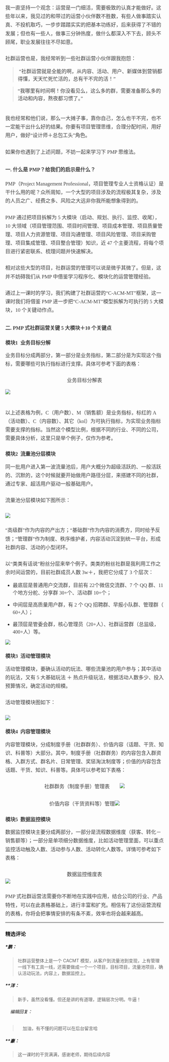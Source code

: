 <p style="line-height: 1.75em; text-align: justify;"></p>
<p style="line-height: 1.7;margin-bottom: 0pt;margin-top: 0pt;font-size: 11pt;color: #494949;"><span style="color: rgb(63, 63, 63); font-family: 微软雅黑, &quot;Microsoft YaHei&quot;; font-size: 16px;">我一直坚持一个观念：运营是一门细活，需要极致的认真才能做好。这些年以来，我见过的和带过的运营小伙伴数不胜数，有些人做事踏实认真、不投机取巧，一步步踏踏实实的把基本功练好，后来获得了不错的发展；但也有一些人，做事三分钟热度，做什么都深入不下去，顾头不顾尾，职业发展往往不尽如意。<br></span></p>
<p style="line-height: 1.7;margin-bottom: 0pt;margin-top: 0pt;font-size: 11pt;color: #494949;"><br></p>
<p style="line-height: 1.7;margin-bottom: 0pt;margin-top: 0pt;font-size: 11pt;color: #494949;"><span style="color: rgb(63, 63, 63); font-family: 微软雅黑, &quot;Microsoft YaHei&quot;; font-size: 16px;">社群运营也是，我经常听到一些社群运营小伙伴跟我抱怨：</span></p>
<blockquote>
 <p><span style="color: rgb(63, 63, 63); font-family: 微软雅黑, &quot;Microsoft YaHei&quot;; font-size: 16px;">&nbsp;“社群运营就是全能的啊，从内容、活动、用户、新媒体到营销都得懂，天天忙死忙活的，总有干不完的活！”</span></p>
</blockquote>
<blockquote>
 <p><span style="color: rgb(63, 63, 63); font-family: 微软雅黑, &quot;Microsoft YaHei&quot;; font-size: 16px;">“我哪里有时间啊！你没看见么，这么多的群，需要准备那么多的活动和内容，熬夜都习惯了。”</span></p>
</blockquote>
<p style="line-height: 1.7;margin-bottom: 0pt;margin-top: 0pt;font-size: 11pt;color: #494949;"><br></p>
<p style="line-height: 1.7;margin-bottom: 0pt;margin-top: 0pt;font-size: 11pt;color: #494949;"><span style="color: rgb(63, 63, 63); font-family: 微软雅黑, &quot;Microsoft YaHei&quot;; font-size: 16px;">我也经常和他们说，那么一大摊子事，靠你自己，怎么也干不完，也不一定能干出什么好的结果。你要有项目管理思维，合理分配时间，用好用户，做好“设计师＋总包工头”角色。</span></p>
<p style="line-height: 1.7;margin-bottom: 0pt;margin-top: 0pt;font-size: 11pt;color: #494949;"><br></p>
<p style="line-height: 1.7;margin-bottom: 0pt;margin-top: 0pt;font-size: 11pt;color: #494949;"><span style="color: rgb(63, 63, 63); font-family: 微软雅黑, &quot;Microsoft YaHei&quot;; font-size: 16px;">如果你也遇到了上述问题，不妨一起来学习下 PMP 思维法。</span></p>
<h2><p><span style="color: rgb(63, 63, 63); font-family: 微软雅黑, &quot;Microsoft YaHei&quot;; font-size: 16px;">一<strong>. </strong>什么是 PMP？给我们的启示是什么？</span></p></h2>
<p style="line-height: 1.7;margin-bottom: 0pt;margin-top: 0pt;font-size: 11pt;color: #494949;"><span style="color: rgb(63, 63, 63); font-family: 微软雅黑, &quot;Microsoft YaHei&quot;; font-size: 16px;">PMP（Project Management Professional，项目管理专业人士资格认证）是干什么用的呢？众所周知，一个大型的项目涉及的流程极其复杂，涉及的人员之广、经费之多、风险之大远非你我所能想象得到的。</span></p>
<p style="line-height: 1.7;margin-bottom: 0pt;margin-top: 0pt;font-size: 11pt;color: #494949;"><br></p>
<p style="line-height: 1.7;margin-bottom: 0pt;margin-top: 0pt;font-size: 11pt;color: #494949;"><span style="color: rgb(63, 63, 63); font-family: 微软雅黑, &quot;Microsoft YaHei&quot;; font-size: 16px;">PMP 通过把项目拆解为 5 大模块（启动、规划、执行、监控、收尾），10 大领域（项目管理范围、项目时间管理、项目成本管理、项目质量管理、项目人力资源管理、项目沟通管理、项目风险管理、项目采购管理、项目集成管理、项目整合管理）知识，近 47 个主要流程，将每个项目进行紧密联系、梳理问题并快速解决。</span></p>
<p style="line-height: 1.7;margin-bottom: 0pt;margin-top: 0pt;font-size: 11pt;color: #494949;"><br></p>
<p style="line-height: 1.7;margin-bottom: 0pt;margin-top: 0pt;font-size: 11pt;color: #494949;"><span style="color: rgb(63, 63, 63); font-family: 微软雅黑, &quot;Microsoft YaHei&quot;; font-size: 16px;">相对这些大型的项目，社群运营的管理可以说是微乎其微了。但是，这并不妨碍我们从 PMP 中借鉴学习程序化、模块化的运营管理经验。</span></p>
<p style="line-height: 1.7;margin-bottom: 0pt;margin-top: 0pt;font-size: 11pt;color: #494949;"><br></p>
<p style="line-height: 1.7;margin-bottom: 0pt;margin-top: 0pt;font-size: 11pt;color: #494949;"><span style="color: rgb(63, 63, 63); font-family: 微软雅黑, &quot;Microsoft YaHei&quot;; font-size: 16px;">通过上一课时的学习，我们构建了社群运营的“C-ACM-MT”框架，这一课时我们将借鉴 PMP 进一步把“C-ACM-MT”模型拆解为可执行的 5 大模块，10 个关键动作点。</span></p>
<h2><p><span style="color: rgb(63, 63, 63); font-family: 微软雅黑, &quot;Microsoft YaHei&quot;; font-size: 16px;">二<strong>. </strong>PMP 式社群运营关键 5 大模块＋10 个关键点</span></p></h2>
<h3><p><span style="color: rgb(63, 63, 63); font-family: 微软雅黑, &quot;Microsoft YaHei&quot;; font-size: 16px;"><strong>模块1 &nbsp;业务目标分解</strong></span></p></h3>
<p style="line-height: 1.7;margin-bottom: 0pt;margin-top: 0pt;font-size: 11pt;color: #494949;"><span style="color: rgb(63, 63, 63); font-family: 微软雅黑, &quot;Microsoft YaHei&quot;; font-size: 16px;">业务目标分成两部分，第一部分是业务指标，第二部分是为实现这个指标，需要哪些可执行指标进行支撑。具体可参考下面的表格：</span></p>
<p style="line-height: 1.7;margin-bottom: 0pt;margin-top: 0pt;font-size: 11pt;color: #494949;"><br></p>
<p style="text-align:center;line-height: 1.7;margin-bottom: 0pt;margin-top: 0pt;font-size: 11pt;color: #494949;"><span style="color: rgb(63, 63, 63); font-family: 微软雅黑, &quot;Microsoft YaHei&quot;; font-size: 16px;"> 业务目标分解表</span></p>
<p><img src="https://s0.lgstatic.com/i/image3/M01/6A/A4/CgpOIF5V4tqACPl_AAAv4wookr0474.png" style="color: rgb(63, 63, 63); font-family: 微软雅黑, &quot;Microsoft YaHei&quot;;"></p>
<p><br></p>
<p style="line-height: 1.7;margin-bottom: 0pt;margin-top: 0pt;font-size: 11pt;color: #494949;"><span style="color: rgb(63, 63, 63); font-family: 微软雅黑, &quot;Microsoft YaHei&quot;; font-size: 16px;">以上述表格为例，C（用户数）、M（销售额）是业务指标，标红的 A（活动数）、C（内容数）、其它（kol）为可执行指标，为实现业务指标需要支撑的指标。当然这个模型比例，根据不同的行业、不同的公司，需要具体分析，这里只是举个例子，仅作为参考。</span></p>
<h3><p><span style="color: rgb(63, 63, 63); font-family: 微软雅黑, &quot;Microsoft YaHei&quot;; font-size: 16px;">模块2 &nbsp;流量池分层模块</span></p></h3>
<p style="line-height: 1.7;margin-bottom: 0pt;margin-top: 0pt;font-size: 11pt;color: #494949;"><span style="color: rgb(63, 63, 63); font-family: 微软雅黑, &quot;Microsoft YaHei&quot;; font-size: 16px;">同一批用户进入第一波流量池后，用户大概分为超级活跃的、一般活跃的、沉默的，这个时候就要开始做用户路径分层，来搭建不同的社群，通过专家、超活用户驱动一般基础用户。</span></p>
<p style="line-height: 1.7;margin-bottom: 0pt;margin-top: 0pt;font-size: 11pt;color: #494949;"><br></p>
<p style="line-height: 1.7;margin-bottom: 0pt;margin-top: 0pt;font-size: 11pt;color: #494949;"><span style="color: rgb(63, 63, 63); font-family: 微软雅黑, &quot;Microsoft YaHei&quot;; font-size: 16px;">流量池分层模块如下图所示：</span></p>
<p style="line-height: 1.7;margin-bottom: 0pt;margin-top: 0pt;font-size: 11pt;color: #494949;"><span style="color: rgb(63, 63, 63); font-family: 微软雅黑, &quot;Microsoft YaHei&quot;; font-size: 16px;"><br></span></p>
<p style="line-height: 1.7; margin-bottom: 0pt; margin-top: 0pt; font-size: 11pt; color: rgb(73, 73, 73);"><span style="color: rgb(63, 63, 63); font-family: 微软雅黑, &quot;Microsoft YaHei&quot;; font-size: 16px;"><img src="https://s0.lgstatic.com/i/image3/M01/6A/A4/Cgq2xl5V4tqABDwhAAH6QZLEWkc453.png"></span></p>
<p style="line-height: 1.7; margin-bottom: 0pt; margin-top: 0pt; font-size: 11pt; color: rgb(73, 73, 73);"><br></p>
<p style="line-height: 1.7;margin-bottom: 0pt;margin-top: 0pt;font-size: 11pt;color: #494949;"><span style="color: rgb(63, 63, 63); font-family: 微软雅黑, &quot;Microsoft YaHei&quot;; font-size: 16px;">“高级群”作为内容的产出方；“基础群”作为内容的消费方，同时给予反馈；“管理群”作为制度、秩序维护者，内容活动沉淀到统一平台，形成社群内容、活动的小型闭环。</span></p>
<p style="line-height: 1.7;margin-bottom: 0pt;margin-top: 0pt;font-size: 11pt;color: #494949;"><br></p>
<p style="line-height: 1.7;margin-bottom: 0pt;margin-top: 0pt;font-size: 11pt;color: #494949;"><span style="color: rgb(63, 63, 63); font-family: 微软雅黑, &quot;Microsoft YaHei&quot;; font-size: 16px;">以“类类有话说”粉丝分层来举个例子。类类的粉丝社群是我利用工作之余时间运营的，目前社群成员人数 3w＋，我把它分成了 3 个层次：</span></p>
<ul>
 <li><p><span style="color: rgb(63, 63, 63); font-family: 微软雅黑, &quot;Microsoft YaHei&quot;; font-size: 16px;">最底层是普通用户交流群，目前有 22个微信交流群、7 个 QQ 群、11 个地方分舵、分享群 30+个、活动群 10+个；</span></p></li>
 <li><p><span style="color: rgb(63, 63, 63); font-family: 微软雅黑, &quot;Microsoft YaHei&quot;; font-size: 16px;">中间层是高质量用户群，有 2 个 QQ 招聘群、早报小队群、管理群（ 60+人）；</span></p></li>
 <li><p><span style="color: rgb(63, 63, 63); font-family: 微软雅黑, &quot;Microsoft YaHei&quot;; font-size: 16px;">最顶层是管委会群，核心管理员（20+人）、社群运营群（总监级，400+人）等。</span></p></li>
</ul>
<p><span style="color: rgb(63, 63, 63); font-family: 微软雅黑, &quot;Microsoft YaHei&quot;; font-size: 16px;"></span><img src="https://s0.lgstatic.com/i/image3/M01/6A/A4/CgpOIF5V4tqAdfM2ABBm63yj1oI734.png" style="color: rgb(63, 63, 63); font-family: 微软雅黑, &quot;Microsoft YaHei&quot;;"></p>
<h3><p><span style="color: rgb(63, 63, 63); font-family: 微软雅黑, &quot;Microsoft YaHei&quot;; font-size: 16px;">模块3 &nbsp;活动管理模块</span></p></h3>
<p style="line-height: 1.7;margin-bottom: 0pt;margin-top: 0pt;font-size: 11pt;color: #494949;"><span style="color: rgb(63, 63, 63); font-family: 微软雅黑, &quot;Microsoft YaHei&quot;; font-size: 16px;">活动管理模块，要确认活动的玩法、哪些流量池的用户参与；其中活动的玩法，又有 5 大基础玩法 ＋ 热点升级玩法，根据活动人数多少、投入预算情况，确定活动的规模。</span></p>
<p style="line-height: 1.7;margin-bottom: 0pt;margin-top: 0pt;font-size: 11pt;color: #494949;"><br></p>
<p style="text-align:left;line-height: 1.7; margin-bottom: 0pt; margin-top: 0pt; font-size: 11pt; color: rgb(73, 73, 73);"><span style="color: rgb(63, 63, 63); font-family: 微软雅黑, &quot;Microsoft YaHei&quot;; font-size: 16px;">活动管理模块图如下：</span></p>
<p style="text-align:left;line-height: 1.7; margin-bottom: 0pt; margin-top: 0pt; font-size: 11pt; color: rgb(73, 73, 73);"><span style="color: rgb(63, 63, 63); font-family: 微软雅黑, &quot;Microsoft YaHei&quot;; font-size: 16px;"><br></span></p>
<p style="text-align:left;line-height: 1.7; margin-bottom: 0pt; margin-top: 0pt; font-size: 11pt; color: rgb(73, 73, 73);"><span style="color: rgb(63, 63, 63); font-family: 微软雅黑, &quot;Microsoft YaHei&quot;; font-size: 16px;"><img src="https://s0.lgstatic.com/i/image3/M01/6A/A4/Cgq2xl5V4tuAQdXYAAB9ealarg4663.png" style="color: rgb(63, 63, 63); font-family: 微软雅黑, &quot;Microsoft YaHei&quot;; white-space: normal;"></span></p>
<h3><p><span style="color: rgb(63, 63, 63); font-family: 微软雅黑, &quot;Microsoft YaHei&quot;; font-size: 16px;">模块4 &nbsp;内容管理模块</span></p></h3>
<p style="line-height: 1.7;margin-bottom: 0pt;margin-top: 0pt;font-size: 11pt;color: #494949;"><span style="color: rgb(63, 63, 63); font-family: 微软雅黑, &quot;Microsoft YaHei&quot;; font-size: 16px;">内容管理模块，分成制度手册（社群群务）、价值内容（话题、干货、知识、科普等）大部分。其中，制度手册（社群群务）的内容包含入群资格、入群方式、群名片、日常管理、奖惩淘汰制度等；价值的内容包含话题、干货、知识、科普等。具体可以参考如下表格：</span></p>
<p style="line-height: 1.7;margin-bottom: 0pt;margin-top: 0pt;font-size: 11pt;color: #494949;"><br></p>
<p style="text-align:center;line-height: 1.7;margin-bottom: 0pt;margin-top: 0pt;font-size: 11pt;color: #494949;"><span style="color: rgb(63, 63, 63); font-family: 微软雅黑, &quot;Microsoft YaHei&quot;; font-size: 16px;">社群群务（制度手册）管理表</span><span style="color: rgb(63, 63, 63); font-family: 微软雅黑, &quot;Microsoft YaHei&quot;; font-size: 16px;">&nbsp;</span><span style="color: rgb(63, 63, 63); font-family: 微软雅黑, &quot;Microsoft YaHei&quot;; font-size: 16px;">&nbsp; &nbsp; &nbsp; &nbsp;<img src="https://s0.lgstatic.com/i/image3/M01/6A/A4/CgpOIF5V4tuAf8cUAAB-OVghnSo323.png"></span></p>
<p style="line-height: 1.7; margin-bottom: 0pt; margin-top: 0pt; font-size: 11pt; color: rgb(73, 73, 73);"><span style="color: rgb(63, 63, 63); font-family: 微软雅黑, &quot;Microsoft YaHei&quot;; font-size: 16px;"><br></span></p>
<p style="text-align:center;line-height: 1.7;margin-bottom: 0pt;margin-top: 0pt;font-size: 11pt;color: #494949;"><span style="color: rgb(63, 63, 63); font-family: 微软雅黑, &quot;Microsoft YaHei&quot;; font-size: 16px;">价值内容（干货资料等）管理</span><img src="https://s0.lgstatic.com/i/image3/M01/6A/A4/Cgq2xl5V4tuAKL1TAABAe8PirLQ796.png" style="font-size: 16px; color: rgb(63, 63, 63); font-family: 微软雅黑, &quot;Microsoft YaHei&quot;;"></p>
<h3><p><span style="color: rgb(63, 63, 63); font-family: 微软雅黑, &quot;Microsoft YaHei&quot;; font-size: 16px;">模块5 &nbsp;数据监控模块</span></p></h3>
<p style="line-height: 1.7;margin-bottom: 0pt;margin-top: 0pt;font-size: 11pt;color: #494949;"><span style="color: rgb(63, 63, 63); font-family: 微软雅黑, &quot;Microsoft YaHei&quot;; font-size: 16px;">数据监控模块主要分成两部分，一部分是流程数据维度（获客、转化－销售额等）；一部分是单项细分数据维度，比如活动管理里面，可以重点监控活动触及人数、活动参与人数、活动转化人数等。详情可参考如下表格：</span></p>
<p style="text-align:center;line-height: 1.7;margin-bottom: 0pt;margin-top: 0pt;font-size: 11pt;color: #494949;"><br></p>
<p style="text-align:center;line-height: 1.7;margin-bottom: 0pt;margin-top: 0pt;font-size: 11pt;color: #494949;"><span style="color: rgb(63, 63, 63); font-family: 微软雅黑, &quot;Microsoft YaHei&quot;; font-size: 16px;">数据监控维度表</span></p>
<p style="line-height: 1.7; margin-bottom: 0pt; margin-top: 0pt; font-size: 11pt; color: rgb(73, 73, 73);"><span style="color: rgb(63, 63, 63); font-family: 微软雅黑, &quot;Microsoft YaHei&quot;; font-size: 16px;"><img src="https://s0.lgstatic.com/i/image3/M01/6A/A4/CgpOIF5V4tuAcdwdAAA9pVxUMvM164.png" style="color: rgb(63, 63, 63); font-family: 微软雅黑, &quot;Microsoft YaHei&quot;; white-space: normal;"></span></p>
<p style="line-height: 1.7;margin-bottom: 0pt;margin-top: 0pt;font-size: 11pt;color: #494949;"><span style="color: rgb(63, 63, 63); font-family: 微软雅黑, &quot;Microsoft YaHei&quot;; font-size: 16px;"><br>PMP 式社群运营法需要你不断地在实践中应用，结合公司的行业、产品特性，可以在此表格基础上，进行丰富和扩充。相信有了这份运营流程的表格，你将会把事情安排的有条不紊，效率也将会越来越高。</span></p>

---

### 精选评论

##### *鹏：
> 社群运营整体上是一个 CACMT 模型，从客户到流量池到变现，上有管理一线下有工具一线，还需要做成一个一个项目，目标项目，流量池项目，确认活动玩法，内容上，数据监控上。

##### **洋：
> 新手，虽然没看懂。但还是讲的有道理，逻辑层次分明。牛逼！

 ###### &nbsp;&nbsp;&nbsp; 编辑回复：
> &nbsp;&nbsp;&nbsp; 加油，有不懂的问题可以在后台留言哈

##### **豪：
> 这一课时的干货满满，感谢老师，期待后续内容

